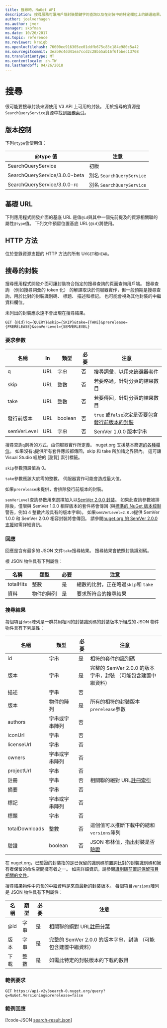 ```yaml
---
title: 搜尋時，NuGet API
description: 搜尋服務可讓用戶端封裝關鍵字的查詢以及在封裝中的特定欄位上的篩選結果。
author: joelverhagen
ms.author: jver
manager: skofman
ms.date: 10/26/2017
ms.topic: reference
ms.reviewer: kraigb
ms.openlocfilehash: 76600ee916305ee01ddfb675c83c184e980c5a42
ms.sourcegitcommit: 3eab9c4dd41ea7ccd2c28bb5ab16f6fbbec13708
ms.translationtype: MT
ms.contentlocale: zh-TW
ms.lasthandoff: 04/26/2018
---
```

# <a name="search"></a>搜尋

很可能要搜尋封裝來源使用 V3 API 上可用的封裝。 用於搜尋的資源是`SearchQueryService`資源中找到[服務索引](service-index.md)。

## <a name="versioning"></a>版本控制

下列`@type`會使用值：

@type 值                   | 注意
----------------------------- | -----
SearchQueryService            | 初版
SearchQueryService/3.0.0-beta | 別名 `SearchQueryService`
SearchQueryService/3.0.0-rc   | 別名 `SearchQueryService`

## <a name="base-url"></a>基礎 URL

下列應用程式開發介面的基底 URL 是值`@id`與其中一個先前提及的資源相關聯的屬性`@type`值。 下列文件預留位置基底 URL`{@id}`將使用。

## <a name="http-methods"></a>HTTP 方法

位於登錄資源支援的 HTTP 方法的所有 Url`GET`和`HEAD`。

## <a name="search-for-packages"></a>搜尋的封裝

搜尋應用程式開發介面可讓封裝符合指定的搜尋查詢的頁面查詢用戶端。 搜尋查詢 （例如搜尋詞彙的 token 化） 的解譯取決於伺服器實作，但一般預期是搜尋查詢，用於比對的封裝識別碼、 標題、 描述和標記。 也可能會視為其他封裝的中繼資料欄位。

未列出的封裝應永遠不會出現在搜尋結果。

    GET {@id}?q={QUERY}&skip={SKIP}&take={TAKE}&prerelease={PRERELEASE}&semVerLevel={SEMVERLEVEL}

### <a name="request-parameters"></a>要求參數

名稱        | In     | 類型    | 必要 | 注意
----------- | ------ | ------- | -------- | -----
q           | URL    | 字串  | 否       | 搜尋詞彙，以用來篩選器套件
skip        | URL    | 整數 | 否       | 若要略過，針對分頁的結果數目
take        | URL    | 整數 | 否       | 若要傳回，針對分頁的結果數目
發行前版本  | URL    | boolean | 否       | `true` 或`false`決定是否要包含[發行前版本的封裝](../create-packages/prerelease-packages.md)
semVerLevel | URL    | 字串  | 否       | SemVer 1.0.0 版本字串 

搜尋查詢`q`剖析的方式，由伺服器實作所定義。 nuget.org 支援基本篩選[的各種欄位](../consume-packages/finding-and-choosing-packages.md#search-syntax)。 如果沒有`q`提供所有套件應該都傳回，skip 和 take 所加諸之界限內。 這可讓 Visual Studio 經驗的 [瀏覽] 索引標籤。

`skip`參數預設值為 0。

`take`參數應該大於零的整數。 伺服器實作可能會造成最大值。

如果`prerelease`未提供，會排除發行前版本的封裝。

`semVerLevel`查詢參數用來選擇加入以[SemVer 2.0.0 封裝](https://github.com/NuGet/Home/wiki/SemVer2-support-for-nuget.org-%28server-side%29#identifying-semver-v200-packages)。
如果此查詢參數被排除後，僅限與 SemVer 1.0.0 相容版本的套件將會傳回 (與[標準的 NuGet 版本控制](../reference/package-versioning.md)警告，例如 4 整數片段具有的版本字串)。
如果`semVerLevel=2.0.0`提供 SemVer 1.0.0 和 SemVer 2.0.0 相容封裝將會傳回。 請參閱[nuget.org 的 SemVer 2.0.0 支援](https://github.com/NuGet/Home/wiki/SemVer2-support-for-nuget.org-%28server-side%29)如需詳細資訊。

### <a name="response"></a>回應

回應是含有最多的 JSON 文件`take`搜尋結果。 搜尋結果會依照封裝識別碼。

根 JSON 物件具有下列屬性：

名稱      | 類型             | 必要 | 注意
--------- | ---------------- | -------- | -----
totalHits | 整數          | 是      | 總數的比對，正在略過`skip`和 `take`
資料      | 物件的陣列 | 是      | 要求所符合的搜尋結果

### <a name="search-result"></a>搜尋結果

每個項目`data`陣列是一群共用相同的封裝識別碼的封裝版本所組成的 JSON 物件
物件具有下列屬性：

名稱           | 類型                       | 必要 | 注意
-------------- | -------------------------- | -------- | -----
id             | 字串                     | 是      | 相符的套件的識別碼
版本        | 字串                     | 是      | 完整的 SemVer 2.0.0 的版本字串，封裝 （可能包含建置中繼資料）
描述    | 字串                     | 否       | 
版本       | 物件的陣列           | 是      | 所有的相符的封裝版本`prerelease`參數
authors        | 字串或字串陣列 | 否       | 
iconUrl        | 字串                     | 否       | 
licenseUrl     | 字串                     | 否       | 
owners         | 字串或字串陣列 | 否       | 
projectUrl     | 字串                     | 否       | 
註冊   | 字串                     | 否       | 相關聯的絕對 URL[註冊索引](registration-base-url-resource.md#registration-index)
摘要        | 字串                     | 否       | 
標記           | 字串或字串陣列 | 否       | 
標題          | 字串                     | 否       | 
totalDownloads | 整數                    | 否       | 這個值可以推斷下載中的總和`versions`陣列
驗證       | boolean                    | 否       | JSON 布林值，指出封裝是否[驗證](../reference/id-prefix-reservation.md)

在 nuget.org，已驗證的封裝指的是已保留的識別碼前置詞比對的封裝識別碼和擁有者保留的命名空間擁有者之一。 如需詳細資訊，請參閱[識別碼前置詞保留項目相關的文件](../reference/id-prefix-reservation.md)。

搜尋結果物件中包含的中繼資料是來自最新的封裝版本。 每個項目`versions`陣列是 JSON 物件具有下列屬性：

名稱      | 類型    | 必要 | 注意
--------- | ------- | -------- | -----
@id       | 字串  | 是      | 相關聯的絕對 URL[註冊分葉](registration-base-url-resource.md#registration-leaf)
版本   | 字串  | 是      | 完整的 SemVer 2.0.0 的版本字串，封裝 （可能包含建置中繼資料）
下載 | 整數 | 是      | 如需此特定的封裝版本的下載的數目

### <a name="sample-request"></a>範例要求

    GET https://api-v2v3search-0.nuget.org/query?q=NuGet.Versioning&prerelease=false

### <a name="sample-response"></a>範例回應

[!code-JSON [search-result.json](./_data/search-result.json)]
